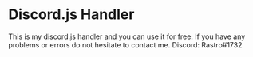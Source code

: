 # Discord.js Handler

This is my discord.js handler and you can use it for free. If you have any problems or errors do not hesitate to contact me.
Discord: Rastro#1732
